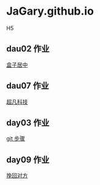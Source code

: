 # JaGary.github.io

H5

## dau02 作业

<a href="https://jagary.github.io/09.%E5%B1%85%E4%B8%AD%E6%A1%88%E4%BE%8B.html">盒子居中</a>

## dau07 作业

<a href="https://jagary.github.io/day7/html/1.%E8%B6%85%E5%87%A1%E7%A7%91%E6%8A%80.html">超凡科技</a>

## day03 作业

<a href="https://jagary.github.io/步骤说明.txt">git 步骤</a>

## day09 作业

<a href="https://jagary.github.io/day09/html/情感在线咨询.html">挽回对方</a>
